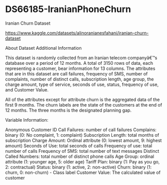# DS66185-IranianPhoneChurn

Iranian Churn Dataset

https://www.kaggle.com/datasets/alinoranianesfahani/iranian-churn-dataset

About Dataset
Additional Information

This dataset is randomly collected from an Iranian telecom companyâ€™s database over a period of 12 months. A total of 3150 rows of data, each representing a customer, bear information for 13 columns. The attributes that are in this dataset
are call failures, frequency of SMS, number of complaints, number of distinct calls, subscription length, age group, the charge amount, type of service, seconds of use, status, frequency of use, and Customer Value.

All of the attributes except for attribute churn is the aggregated data of the first 9 months. The churn labels are the state of the customers at the end of 12 months. The three months is the designated planning gap.

Variable Information:

Anonymous Customer ID
Call Failures: number of call failures
Complains: binary (0: No complaint, 1: complaint)
Subscription Length: total months of subscription
Charge Amount: Ordinal attribute (0: lowest amount, 9: highest amount)
Seconds of Use: total seconds of calls
Frequency of use: total number of calls
Frequency of SMS: total number of text messages
Distinct Called Numbers: total number of distinct phone calls
Age Group: ordinal attribute (1: younger age, 5: older age)
Tariff Plan: binary (1: Pay as you go, 2: contractual)
Status: binary (1: active, 2: non-active)
Churn: binary (1: churn, 0: non-churn) - Class label
Customer Value: The calculated value of customer

